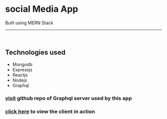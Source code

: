 # social Media App

Built using MERN Stack

---
<br/>

## Technologies used

* Mongodb
* Expressjs
* Reactjs
* Nodejs
* Graphql

### [visit](https://github.com/Oggy107/MERN-SocialMedia-App-Server.git) github repo of Graphql server used by this app

### [click here](https://mern-socialmedia-app-client.herokuapp.com/) to view the client in action

